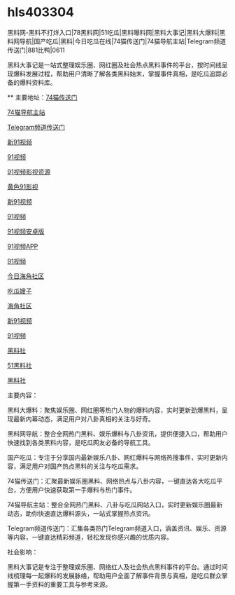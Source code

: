 # hls403304
黑料网-黑料不打烊入口|78黑料网|51吃瓜|黑料曝料网|黑料大事记|黑料大爆料|黑料网导航|国产吃瓜|黑料|今日吃瓜在线|74猫传送门|74猫导航主站|Telegram频道传送门|881比鸭|0611

黑料大事记是一站式整理娱乐圈、网红圈及社会热点黑料事件的平台，按时间线呈现爆料发展过程，帮助用户清晰了解各类黑料始末，掌握事件真相，是吃瓜追踪必备的爆料资料库。

** 主要地址：<a href="https://74mao.com/">74猫传送门</a>

<a href="https://74mao.com/">74猫导航主站</a>

<a href="https://74mao.com/">Telegram频道传送门</a>

<a href="https://hj-696.pages.dev/">新91视频</a>

<a href="https://hj-697.pages.dev/">91视频</a>

<a href="https://hj-698.pages.dev/">91视频影视资源</a>

<a href="https://hj-699.pages.dev/">黄色91影视</a>

<a href="https://hj-700.pages.dev/">新91视频</a>

<a href="https://hj-712.pages.dev/">91视频</a>

<a href="https://hj-715.pages.dev/">91视频安卓版</a>

<a href="https://hj-721.pages.dev/">91视频APP</a>

<a href="https://hj-735.pages.dev/">91视频</a>

<a href="https://hj-760.pages.dev/">今日海角社区</a>

<a href="https://hj-344.pages.dev/">吃瓜嫂子</a>

<a href="https://hj-348.pages.dev/">海角社区</a>

<a href="https://hj-356.pages.dev/">新91视频</a>

<a href="https://hj-357.pages.dev/">91视频</a>

<a href="https://hls-15.pages.dev/">黑料社</a>

<a href="https://hls-17.pages.dev/">51黑料社</a>

<a href="https://hls-19.pages.dev/">黑料社</a>

主要内容：

黑料大爆料：聚焦娱乐圈、网红圈等热门人物的爆料内容，实时更新劲爆黑料，呈现最新内幕动态，满足用户对八卦真相的关注与好奇。

黑料网导航：整合全网热门黑料、娱乐爆料与八卦资讯，提供便捷入口，帮助用户快速找到各类黑料内容，是吃瓜网友必备的导航工具。

国产吃瓜：专注于分享国内最新娱乐八卦、网红爆料与网络热搜事件，实时更新内容，满足用户对国产热点黑料的关注与吃瓜需求。

74猫传送门：汇聚最新娱乐圈黑料、网络热点与八卦内容，一键直达各大吃瓜平台，方便用户快速获取第一手爆料与热门事件。

74猫导航主站：整合全网热门黑料、八卦与吃瓜网站入口，实时更新娱乐圈最新动态，助你快速直达爆料源头，一站式掌握热点资讯。

Telegram频道传送门：汇集各类热门Telegram频道入口，涵盖资讯、娱乐、资源等内容，一键直达精彩频道，轻松发现你感兴趣的优质内容。

社会影响：

黑料大事记是专注于整理娱乐圈、网络红人及社会热点黑料事件的平台。通过时间线梳理每一起爆料的发展脉络，帮助用户全面了解事件背景与真相，是吃瓜群众掌握第一手资料的重要工具与参考来源。
